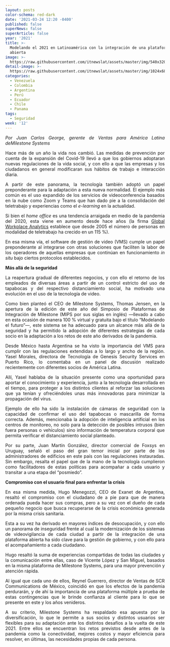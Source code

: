 ```yaml
---
layout: posts
color-schema: red-dark
date: '2021-03-24 12:20 -0400'
published: false
superNews: false
superArticle: false
year: '2021'
title: >-
  Modelando el 2021 en Latinoamérica con la integración de una plataforma
  abierta
image: >-
  https://raw.githubusercontent.com/itnewslat/assets/master/img/540x320/Vigilancia-p.jpg
detail-image: >-
  https://raw.githubusercontent.com/itnewslat/assets/master/img/1024x680/Vigilancia-g.jpg
categories:
  - Venezuela
  - Colombia
  - Argentina
  - Perú
  - Ecuador
  - Chile
  - Panama
tags:
  - Seguridad
week: '12'
---
```

<p style="text-align: justify;"><em>Por Juan Carlos George, gerente de Ventas para América Latina deMilestone Systems</em></p>
<p style="text-align: justify;"></p>
<p style="text-align: justify;">Hace más de un año la vida nos cambió. Las medidas de prevención por cuenta de la expansión del Covid-19 llevó a que los gobiernos adoptaran nuevas regulaciones de la vida social, y con ello a que las empresas y los ciudadanos en general modificaran sus hábitos de trabajo e interacción diaria.</p>
<p style="text-align: justify;">A partir de este panorama, la tecnología también adoptó un papel preponderante para la adaptación a esta nueva normalidad. El ejemplo más común es el uso expandido de los servicios de videoconferencia basados en la nube como Zoom y Teams que han dado pie a la consolidación del teletrabajo y experiencias como el <em>e-learning</em> en la actualidad.</p>
<p style="text-align: justify;">Si bien el <em>home office</em> es una tendencia arraigada en medio de la pandemia del 2020, esta viene en aumento desde hace años (la firma <a href="https://globalworkplaceanalytics.com/">Global Workplace Analytics</a> establece que desde 2005 el número de personas en modalidad de teletrabajo ha crecido en un 115 %).</p>
<p style="text-align: justify;">En esa misma vía, el software de gestión de video (VMS) cumple un papel preponderante al integrarse con otras soluciones que faciliten la labor de los operadores de aquellas empresas que continúan en funcionamiento <em>in situ</em> bajo ciertos protocolos establecidos.</p>
<p style="text-align: justify;"><strong>Más allá de la seguridad</strong></p>
<p style="text-align: justify;">La reapertura gradual de diferentes negocios, y con ello el retorno de los empleados de diversas áreas a partir de un control estricto del uso de tapabocas y del respectivo distanciamiento social, ha motivado una evolución en el uso de la tecnología de video.</p>
<p style="text-align: justify;">Como bien planteó el CEO de Milestone Systems, Thomas Jensen, en la apertura de la edición de este año del Simposio de Plataformas de Integración de Milestone (MIPS por sus siglas en inglés) —llevado a cabo en esta ocasión de manera 100 % virtual y gratuita bajo el título “Modelando el futuro”—, este sistema se ha adecuado para un alcance más allá de la seguridad y ha permitido la adopción de diferentes estrategias de cada socio en la adaptación a los retos de este año derivados de la pandemia.</p>
<p style="text-align: justify;">Desde México hasta Argentina se ha visto la importancia del VMS para cumplir con las regulaciones extendidas a lo largo y ancho de la región. Yasel Morales, directora de Tecnología de Genesis Security Services en Puerto Rico, lo comentaba en un panel de discusión realizado recientemente con diferentes socios de América Latina.</p>
<p style="text-align: justify;">Allí, Yasel hablaba de la situación presente como una oportunidad para aportar el conocimiento y experiencia, junto a la tecnología desarrollada en el tiempo, para proteger a los distintos clientes al reforzar las soluciones que ya tenían y ofreciéndoles unas más innovadoras para minimizar la propagación del virus.</p>
<p style="text-align: justify;">Ejemplo de ello ha sido la instalación de cámaras de seguridad con la capacidad de confirmar el uso del tapabocas o mascarilla de forma correcta. Además, mencionaba la adopción de inteligencia artificial en los centros de monitoreo, no solo para la detección de posibles intrusos (bien fuera personas o vehículos) sino información de temperatura corporal que permita verificar el distanciamiento social planteado.</p>
<p style="text-align: justify;">Por su parte, Juan Martín González, director comercial de Foxsys en Uruguay, señaló el paso del gran temor inicial por parte de los administradores de edificios en este país con las regulaciones instauradas. Sin embargo, resalta el papel que de la mano de la tecnología cumplieron como facilitadores de estas políticas para acompañar a cada usuario y transitar a una etapa del “posmiedo”.</p>
<p style="text-align: justify;"><strong>Compromiso con el usuario final para enfrentar la crisis</strong></p>
<p style="text-align: justify;">En esa misma medida, Hugo Menegozzi, CEO de Exanet de Argentina, resaltó el compromiso con el ciudadano de a pie para que de manera ordenada pueda hacer sus compras, pero a su vez con el dueño de cada pequeño negocio que busca recuperarse de la crisis económica generada por la misma crisis sanitaria.</p>
<p style="text-align: justify;">Esta a su vez ha derivado en mayores índices de desocupación, y con ello un panorama de inseguridad frente al cual la modernización de los sistemas de videovigilancia de cada ciudad a partir de la integración de una plataforma abierta ha sido clave para la gestión de gobierno, y con ello para el acompañamiento a cada ciudadano.</p>
<p style="text-align: justify;">Hugo resaltó la suma de experiencias compartidas de todas las ciudades y la comunicación entre ellas, caso de Vicente López y San Miguel, basados en la misma plataforma de Milestone Systems, para una mayor prevención y atención rápida.</p>
<p style="text-align: justify;">Al igual que cada uno de ellos, Reynel Guerrero, director de Ventas de SCR Communications de México, coincidió en que los efectos de la pandemia perdurarán, y de ahí la importancia de una plataforma múltiple a prueba de estas contingencias que le brinde confianza al cliente para lo que se presente en este y los años venideros.</p>
<p style="text-align: justify;">A su criterio, Milestone Systems ha respaldado esa apuesta por la diversificación, lo que le permite a sus socios y distintos usuarios ser flexibles para su adaptación ante los distintos desafíos a la vuelta de este 2021. Entre ellos se encuentran los retos previstos desde antes de la pandemia como la conectividad, mejores costos y mayor eficiencia para resolver, en últimas, las necesidades propias de cada persona.</p>
